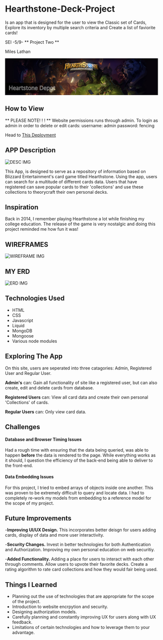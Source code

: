 # Hearthstone-Deck-Project
Is an app that is designed for the user to view the Classic set of Cards, Explore its inventory by multiple search criteria and Create a list of faviorite cards!

SEI -5/9- ** Project Two **

Miles Lathan

![Banner IMG](/img/banner1.png)

## How to View

** PLEASE NOTE! ! ! **
Website permissions runs through admin. To login as admin in order to delete or edit cards:
username: admin
password: fencing


Head to [This Deployment](https://hearthstone-deck-project.herokuapp.com/index)


## APP Description
![DESC IMG](https://bnetcmsus-a.akamaihd.net/cms/content_entry_media/t1/T186VQOQFRJN1622064439114.png)

This App, is designed to serve as a repository of information based on Blizzard Entertainment's card game titled Hearthstone. Using the app, users can search for a multitude of different cards data. Users that have registered can save popular cards to their 'collections' and use these collections to theorycraft their own personal decks.


## Inspiration
Back in 2014, I remember playing Hearthstone a lot while finishing my college education. The release of the game is very nostalgic and doing this project reminded me how fun it was!

## WIREFRAMES
![WIREFRAME IMG](/img/HSProjectWireFrame1.png)

## MY ERD
![ERD IMG](/img/HSProjectERD.png)

## Technologies Used
- HTML
- CSS
- Javascript
- Liquid
- MongoDB
- Mongoose
- Various node modules

## Exploring The App
On this site, users are seperated into three catagories: Admin, Registered User and Regular User.

**Admin's** can: Gain all functionality of site like a registered user, but can also create, edit and delete cards from database.

**Registered Users** can: View all card data and create their own personal 'Collections' of cards.

**Regular Users** can: Only view card data.

## Challenges
  
#### Database and Browser Timing Issues
Had a rough time with ensuring that the data being queried, was able to happen **before** the data is rendered to the page. While everything works as it should, I question the efficiency of the back-end being able to deliver to the front-end.

#### Data Embedding Issues
For this project, I tried to embed arrays of objects inside one another. This was proven to be extremely difficult to query and locate data. I had to completely re-work my models from embedding to a reference model for the scope of my project.


## Future Improvements

-**Improving UI/UX Design.** This incorporates better deisgn for users adding cards, display of data and more user interactivity.

-**Security Changes.** Invest in better technologies for both Authentication and Authorization. Improving my own personal education on web securitiy.

-**Added Functionality.** Adding a place for users to interact with each other through comments. Allow users to upvote their favorite decks. Create a rating algorithm to rate card collections and how they would fair being used.

## Things I Learned
- Planning out the use of technologies that are appropriate for the scope of the project.
- Introduction to website encrpytion and security.
- Designing authorization models.
- Carefully planning and constantly improving UX for users along with UX feedback.
- Limitations of certain technologies and how to leverage them to your advantage.
